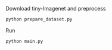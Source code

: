 
Download tiny-Imagenet and preprocess
```bash
python prepare_dataset.py
```


Run

```bash
python main.py
```
